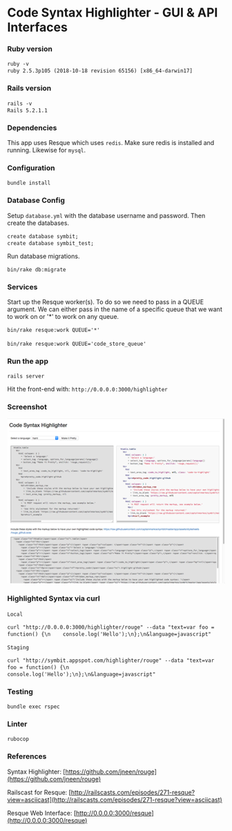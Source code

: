 # Code Syntax Highlighter - GUI & API Interfaces

### Ruby version
```
ruby -v
ruby 2.5.3p105 (2018-10-18 revision 65156) [x86_64-darwin17]
```

### Rails version
```
rails -v
Rails 5.2.1.1
```

### Dependencies
This app uses Resque which uses `redis`.  Make sure redis is installed and
running.  Likewise for `mysql`.

### Configuration
```
bundle install
```

### Database Config
Setup `database.yml` with the database username and password.  Then create the databases.
```
create database symbit;
create database symbit_test;
```
Run database migrations.
```
bin/rake db:migrate
```

### Services
Start up the Resque worker(s). To do so we need to pass in a QUEUE argument.
We can either pass in the name of a specific queue that we want to work on or
'*' to work on any queue.
```
bin/rake resque:work QUEUE='*'

bin/rake resque:work QUEUE='code_store_queue'
```

### Run the app
```
rails server
```
Hit the front-end with: `http://0.0.0.0:3000/highlighter`

### Screenshot
![Screenshot](https://github.com/captainmarkos/symbit/blob/master/app/assets/images/symbit_code_syntax_highlighter.png)

### Highlighted Syntax via curl
`Local`
```
curl "http://0.0.0.0:3000/highlighter/rouge" --data "text=var foo = function() {\n    console.log('Hello');\n};\n&language=javascript"
```

`Staging`
```
curl "http://symbit.appspot.com/highlighter/rouge" --data "text=var foo = function() {\n    console.log('Hello');\n};\n&language=javascript"
```

### Testing
```
bundle exec rspec
```

### Linter
```
rubocop
```

### References

Syntax Highlighter: [https://github.com/jneen/rouge](https://github.com/jneen/rouge)

Railscast for Resque: [http://railscasts.com/episodes/271-resque?view=asciicast](http://railscasts.com/episodes/271-resque?view=asciicast)

Resque Web Interface: [http://0.0.0.0:3000/resque](http://0.0.0.0:3000/resque)
